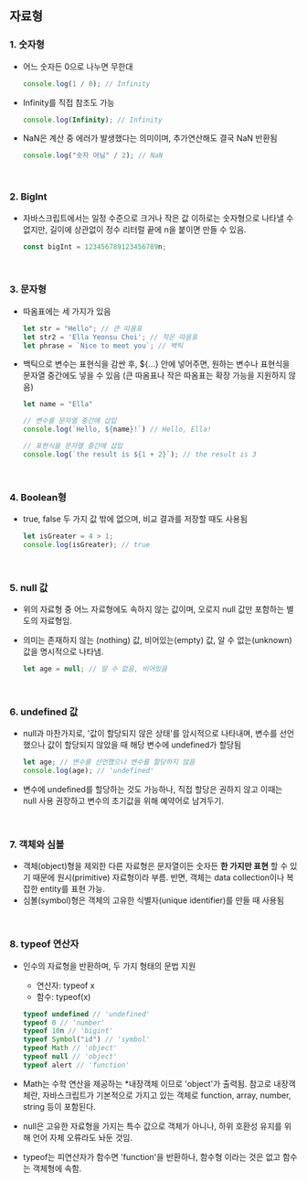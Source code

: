 ## **자료형** <p>

### **1. 숫자형** <p>
- 어느 숫자든 0으로 나누면 무한대
  
  ```javascript
  console.log(1 / 0); // Infinity
  ```

- Infinity를 직접 참조도 가능
  
  ```javascript
  console.log(Infinity); // Infinity
  ```

- NaN은 계산 중 에러가 발생했다는 의미이며, 추가연산해도 결국 NaN 반환됨

  ```javascript
  console.log("숫자 아님" / 2); // NaN
  ``` 

<br/>

### 2. **BigInt** <p>
- 자바스크립트에서는 일정 수준으로 크거나 작은 값 이하로는 숫자형으로 나타낼 수 없지만, 길이에 상관없이 정수 리터럴 끝에 n을 붙이면 만들 수 있음.
  
  ```javascript
  const bigInt = 123456789123456789n;
  ```

<br/>

### **3. 문자형** <p>
- 따옴표에는 세 가지가 있음
  
   ```javascript
   let str = "Hello"; // 큰 따옴표
   let str2 = 'Ella Yeonsu Choi'; // 작은 따옴표
   let phrase = `Nice to meet you`; // 백틱
   ```

- 백틱으로 변수는 표현식을 감싼 후, ${...} 안에 넣어주면, 원하는 변수나 표현식을 문자열 중간에도 넣을 수 있음 (큰 따옴표나 작은 따옴표는 확장 가능을 지원하지 않음)
  
  ```javascript
  let name = "Ella"

  // 변수를 문자열 중간에 삽입
  console.log(`Hello, ${name}!`) // Hello, Ella!

  // 표현식을 문자열 중간에 삽입
  console.log(`the result is ${1 + 2}`); // the result is 3
  ```
<br/>

### **4. Boolean형** <p>
- true, false 두 가지 값 밖에 없으며, 비교 결과를 저장할 때도 사용됨 
  
  ```javascript
  let isGreater = 4 > 1;
  console.log(isGreater); // true
  ```

<br/>

### **5. null 값** <p>
- 위의 자료형 중 어느 자료형에도 속하지 않는 값이며, 오로지 null 값만 포함하는 별도의 자료형임. 
- 의미는 존재하지 않는 (nothing) 값, 비어있는(empty) 값, 알 수 없는(unknown) 값을 명시적으로 나타냄.
  
  ```javascript
  let age = null; // 알 수 없음, 비어있음
  ```
<br/>

### **6. undefined 값** <p>
- null과 마찬가지로, '값이 할당되지 않은 상태'를 암시적으로 나타내며, 변수를 선언했으나 값이 할당되지 않았을 때 해당 변수에 undefined가 할당됨

  ```javascript
  let age; // 변수를 선언했으나 변수를 할당하지 않음
  console.log(age); // 'undefined'
  ```

- 변수에 undefined를 할당하는 것도 가능하나, 직접 할당은 권하지 않고 이때는 null 사용 권장하고 변수의 초기값을 위해 예약어로 남겨두기.

<br/>

### **7. 객체와 심볼** <p>
- 객체(object)형을 제외한 다른 자료형은 문자열이든 숫자든 **한 가지만 표현** 할 수 있기 때문에 원시(primitive) 자료형이라 부름. 반면, 객체는 data collection이나 복잡한 entity를 표현 가능.
- 심볼(symbol)형은 객체의 고유한 식별자(unique identifier)를 만들 때 사용됨 
  
<br/>

### **8. typeof 연산자** <p>
- 인수의 자료형을 반환하며, 두 가지 형태의 문법 지원
  
    - 연산자: typeof x
    - 함수: typeof(x) <p>
  ```javascript
  typeof undefined // 'undefined'
  typeof 0 // 'number'
  typeof 10n // 'bigint'
  typeof Symbol("id") // 'symbol'
  typeof Math // 'object'
  typeof null // 'object'
  typeof alert // 'function'
  ```
- Math는 수학 연산을 제공하는 *내장객체 이므로 'object'가 출력됨. 참고로 내장객체란, 자바스크립트가 기본적으로 가지고 있는 객체로 function, array, number, string 등이 포함된다. 
- null은 고유한 자료형을 가지는 특수 값으로 객체가 아니나, 하위 호환성 유지를 위해 언어 자체 오류라도 놔둔 것임.
- typeof는 피연산자가 함수면 'function'을 반환하나, 함수형 이라는 것은 없고 함수는 객체형에 속함. 